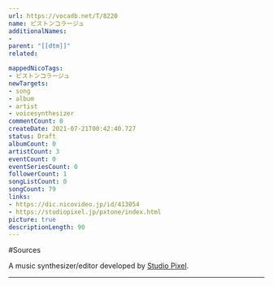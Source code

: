 ```yaml
---
url: https://vocadb.net/T/8220
name: ピストンコラージュ
additionalNames: 
- 
parent: "[[dtm]]"
related:

mappedNicoTags:
- ピストンコラージュ
newTargets:
- song
- album
- artist
- voicesynthesizer
commentCount: 0
createDate: 2021-07-21T00:42:40.727
status: Draft
albumCount: 0
artistCount: 3
eventCount: 0
eventSeriesCount: 0
followerCount: 1
songListCount: 0
songCount: 79
links: 
- https://dic.nicovideo.jp/id/413054
- https://studiopixel.jp/pxtone/index.html
picture: true
descriptionLength: 90
---
```


#Sources

A music synthesizer/editor developed by [Studio Pixel](https://twitter.com/StudioPixelJP).

---

